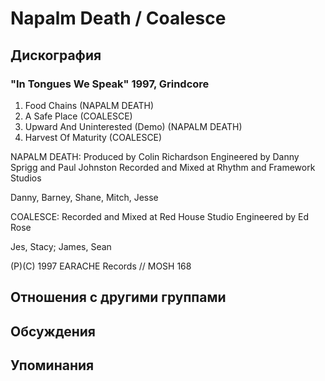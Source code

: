 # Napalm Death / Coalesce



## Дискография

### "In Tongues We Speak" 1997, Grindcore

1.  Food Chains (NAPALM DEATH)
2.  A Safe Place (COALESCE)
3.  Upward And Uninterested (Demo) (NAPALM DEATH)
4.  Harvest Of Maturity (COALESCE)

NAPALM DEATH:
Produced by Colin Richardson
Engineered by Danny Sprigg and Paul Johnston
Recorded and Mixed at Rhythm and Framework Studios

Danny, Barney, Shane, Mitch, Jesse

COALESCE:
Recorded and Mixed at Red House Studio
Engineered by Ed Rose

Jes, Stacy; James, Sean

(P)(C) 1997 EARACHE Records // MOSH 168


## Отношения с другими группами


## Обсуждения


## Упоминания

